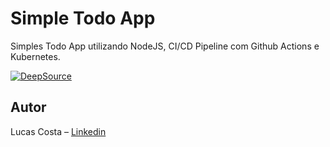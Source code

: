 # Simple Todo App

Simples Todo App utilizando NodeJS, CI/CD Pipeline com Github Actions e Kubernetes.

[![DeepSource](https://deepsource.io/gh/lucashccosta/todo-app-cicd-k8s.svg/?label=active+issues&show_trend=true&token=KTLXzFUyRB4idQitslKuHoFS)](https://deepsource.io/gh/lucashccosta/todo-app-cicd-k8s/?ref=repository-badge)

## Autor
Lucas Costa – [Linkedin](https://www.linkedin.com/in/lucashcruzcosta/)
